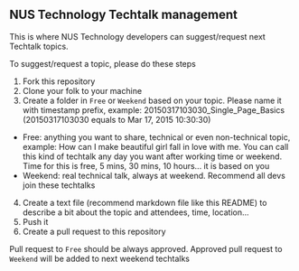 ## NUS Technology Techtalk management

This is where NUS Technology developers can suggest/request next Techtalk topics.

To suggest/request a topic, please do these steps

1. Fork this repository
2. Clone your folk to your machine
3. Create a folder in `Free` or `Weekend` based on your topic. Please name it with timestamp prefix, example: 20150317103030_Single_Page_Basics (20150317103030 equals to Mar 17, 2015 10:30:30)
  - Free: anything you want to share, technical or even non-technical topic, example: How can I make beautiful girl fall in love with me.
  You can call this kind of techtalk any day you want after working time or weekend. Time for this is free, 5 mins, 30 mins, 10 hours... it is based on you
  - Weekend: real technical talk, always at weekend. Recommend all devs join these techtalks

4. Create a text file (recommend markdown file like this README) to describe a bit about the topic and attendees, time, location...
5. Push it
6. Create a pull request to this repository

Pull request to `Free` should be always approved. Approved pull request to `Weekend` will be added to next weekend techtalks